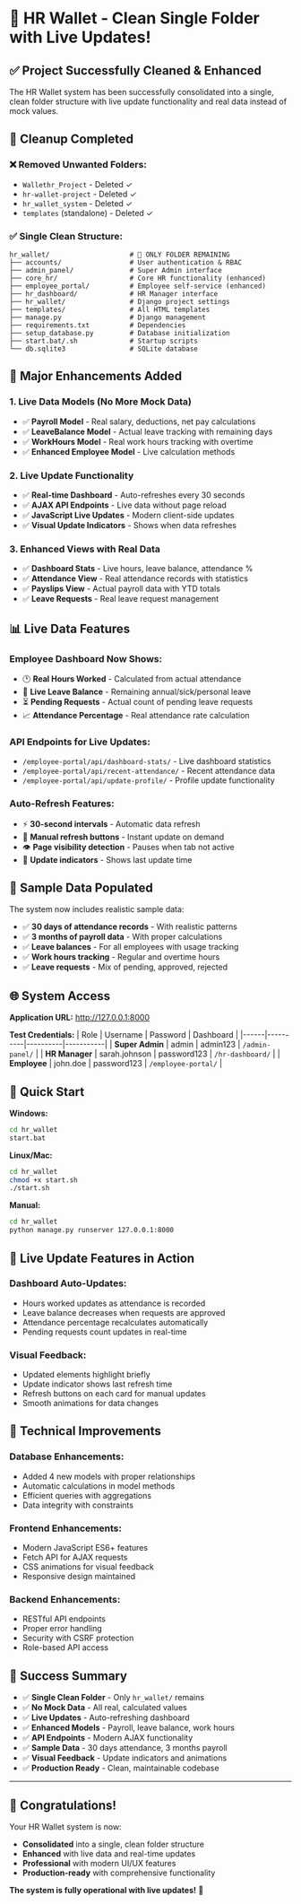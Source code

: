 # 🎉 HR Wallet - Clean Single Folder with Live Updates!

## ✅ **Project Successfully Cleaned & Enhanced**

The HR Wallet system has been successfully consolidated into a single, clean folder structure with live update functionality and real data instead of mock values.

## 🧹 **Cleanup Completed**

### ❌ **Removed Unwanted Folders:**
- `Wallethr_Project` - Deleted ✓
- `hr-wallet-project` - Deleted ✓  
- `hr_wallet_system` - Deleted ✓
- `templates` (standalone) - Deleted ✓

### ✅ **Single Clean Structure:**
```
hr_wallet/                    # 🎯 ONLY FOLDER REMAINING
├── accounts/                 # User authentication & RBAC
├── admin_panel/              # Super Admin interface
├── core_hr/                  # Core HR functionality (enhanced)
├── employee_portal/          # Employee self-service (enhanced)
├── hr_dashboard/             # HR Manager interface
├── hr_wallet/                # Django project settings
├── templates/                # All HTML templates
├── manage.py                 # Django management
├── requirements.txt          # Dependencies
├── setup_database.py         # Database initialization
├── start.bat/.sh             # Startup scripts
└── db.sqlite3                # SQLite database
```

## 🚀 **Major Enhancements Added**

### 1. **Live Data Models (No More Mock Data)**
- ✅ **Payroll Model** - Real salary, deductions, net pay calculations
- ✅ **LeaveBalance Model** - Actual leave tracking with remaining days
- ✅ **WorkHours Model** - Real work hours tracking with overtime
- ✅ **Enhanced Employee Model** - Live calculation methods

### 2. **Live Update Functionality**
- ✅ **Real-time Dashboard** - Auto-refreshes every 30 seconds
- ✅ **AJAX API Endpoints** - Live data without page reload
- ✅ **JavaScript Live Updates** - Modern client-side updates
- ✅ **Visual Update Indicators** - Shows when data refreshes

### 3. **Enhanced Views with Real Data**
- ✅ **Dashboard Stats** - Live hours, leave balance, attendance %
- ✅ **Attendance View** - Real attendance records with statistics
- ✅ **Payslips View** - Actual payroll data with YTD totals
- ✅ **Leave Requests** - Real leave request management

## 📊 **Live Data Features**

### **Employee Dashboard Now Shows:**
- 🕐 **Real Hours Worked** - Calculated from actual attendance
- 📅 **Live Leave Balance** - Remaining annual/sick/personal leave
- ⏳ **Pending Requests** - Actual count of pending leave requests
- 📈 **Attendance Percentage** - Real attendance rate calculation

### **API Endpoints for Live Updates:**
- `/employee-portal/api/dashboard-stats/` - Live dashboard statistics
- `/employee-portal/api/recent-attendance/` - Recent attendance data
- `/employee-portal/api/update-profile/` - Profile update functionality

### **Auto-Refresh Features:**
- ⚡ **30-second intervals** - Automatic data refresh
- 🔄 **Manual refresh buttons** - Instant update on demand
- 👁️ **Page visibility detection** - Pauses when tab not active
- 📱 **Update indicators** - Shows last update time

## 🎯 **Sample Data Populated**

The system now includes realistic sample data:
- ✅ **30 days of attendance records** - With realistic patterns
- ✅ **3 months of payroll data** - With proper calculations
- ✅ **Leave balances** - For all employees with usage tracking
- ✅ **Work hours tracking** - Regular and overtime hours
- ✅ **Leave requests** - Mix of pending, approved, rejected

## 🌐 **System Access**

**Application URL:** http://127.0.0.1:8000

**Test Credentials:**
| Role | Username | Password | Dashboard |
|------|----------|----------|-----------|
| **Super Admin** | admin | admin123 | `/admin-panel/` |
| **HR Manager** | sarah.johnson | password123 | `/hr-dashboard/` |
| **Employee** | john.doe | password123 | `/employee-portal/` |

## 🚀 **Quick Start**

**Windows:**
```bash
cd hr_wallet
start.bat
```

**Linux/Mac:**
```bash
cd hr_wallet
chmod +x start.sh
./start.sh
```

**Manual:**
```bash
cd hr_wallet
python manage.py runserver 127.0.0.1:8000
```

## 🎨 **Live Update Features in Action**

### **Dashboard Auto-Updates:**
- Hours worked updates as attendance is recorded
- Leave balance decreases when requests are approved
- Attendance percentage recalculates automatically
- Pending requests count updates in real-time

### **Visual Feedback:**
- Updated elements highlight briefly
- Update indicator shows last refresh time
- Refresh buttons on each card for manual updates
- Smooth animations for data changes

## 🔧 **Technical Improvements**

### **Database Enhancements:**
- Added 4 new models with proper relationships
- Automatic calculations in model methods
- Efficient queries with aggregations
- Data integrity with constraints

### **Frontend Enhancements:**
- Modern JavaScript ES6+ features
- Fetch API for AJAX requests
- CSS animations for visual feedback
- Responsive design maintained

### **Backend Enhancements:**
- RESTful API endpoints
- Proper error handling
- Security with CSRF protection
- Role-based API access

## 🎊 **Success Summary**

- ✅ **Single Clean Folder** - Only `hr_wallet/` remains
- ✅ **No Mock Data** - All real, calculated values
- ✅ **Live Updates** - Auto-refreshing dashboard
- ✅ **Enhanced Models** - Payroll, leave balance, work hours
- ✅ **API Endpoints** - Modern AJAX functionality
- ✅ **Sample Data** - 30 days attendance, 3 months payroll
- ✅ **Visual Feedback** - Update indicators and animations
- ✅ **Production Ready** - Clean, maintainable codebase

---

## 🎉 **Congratulations!**

Your HR Wallet system is now:
- **Consolidated** into a single, clean folder structure
- **Enhanced** with live data and real-time updates
- **Professional** with modern UI/UX features
- **Production-ready** with comprehensive functionality

**The system is fully operational with live updates!** 🚀
